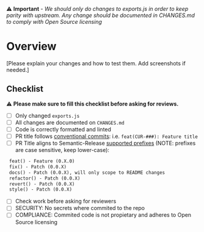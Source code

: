 ⚠️ **Important** - _We should only do changes to exports.js in order to keep parity with upstream. Any change should be documented in CHANGES.md to comply with Open Source licensing_

# Overview

[Please explain your changes and how to test them. Add screenshots if needed.]

## Checklist

⚠️ **Please make sure to fill this checklist before asking for reviews.**

- [ ] Only changed `exports.js`
- [ ] All changes are documented on `CHANGES.md`
- [ ] Code is correctly formatted and linted
- [ ] PR title follows [conventional commits](https://www.conventionalcommits.org/en/v1.0.0/#summary):
      i.e. `feat(CUR-###): Feature title`
- [ ] PR Title aligns to Semantic-Release [supported prefixes](https://www.conventionalcommits.org/en/v1.0.0/#examples) (NOTE: prefixes are case sensitive, keep lower-case):

```diff
 feat() - Feature (0.X.0)
 fix() - Patch (0.0.X)
 docs() - Patch (0.0.X), will only scope to README changes
 refactor() - Patch (0.0.X)
 revert() - Patch (0.0.X)
 style() - Patch (0.0.X)
```

- [ ] Check work before asking for reviewers
- [ ] SECURITY: No secrets where commited to the repo
- [ ] COMPLIANCE: Commited code is not propietary and adheres to Open Source licensing
